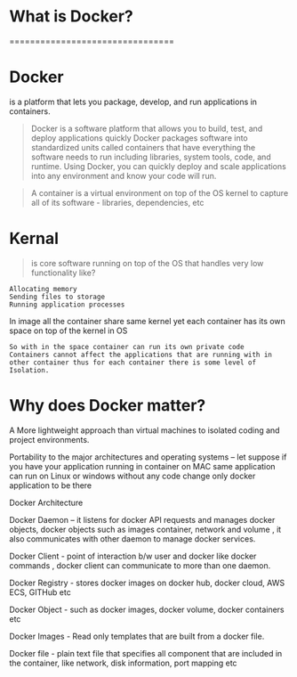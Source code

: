 # What is Docker?
================================


# Docker 
is a platform that lets you package, develop, and run applications in containers.
> Docker is a software platform that allows you to build, test, and deploy applications quickly
Docker packages software into standardized units called containers that have everything the software needs to run including libraries, system tools, code, and runtime. 
Using Docker, you can quickly deploy and scale applications into any environment and know your code will run.

> A container is a virtual environment on top of the OS kernel to capture all of its software - libraries, dependencies, etc

# Kernal
> is core software running on top of the OS that handles very low functionality like? 

    Allocating memory 
    Sending files to storage 
    Running application processes 

In image all the container share same kernel yet each container has its own space on top of the kernel in OS

    So with in the space container can run its own private code
    Containers cannot affect the applications that are running with in other container thus for each container there is some level of Isolation.




# Why does Docker matter?

A More lightweight approach than virtual machines to isolated coding and project environments.

Portability to the major architectures and operating systems – let suppose if you have your application running in container on MAC same application can run on Linux or windows without any code change only docker application to be there 


Docker Architecture

Docker Daemon – it listens for docker API requests and manages docker objects, docker objects such as images container, network and volume , it also communicates with other daemon to manage docker services.

Docker Client - point of interaction b/w user and docker  like docker commands , docker client can communicate to more than one daemon. 

Docker Registry - stores docker images on docker hub, docker cloud, AWS ECS, GITHub etc

Docker Object - such as docker images, docker volume, docker containers etc

Docker Images - Read only templates that are built from a docker file.

Docker file - plain text file that specifies all component that are included in the container, like network, disk information, port mapping etc

